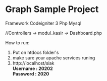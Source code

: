 # Graph Sample Project 
Framework Codeigniter 3
Php
Mysql<br>

//Controllers -> modul_kasir -> Dashboard.php<br>

How to run:
1. Put on htdocs folder's <br>
2. make sure your apache services runing <br>
3. http://localhost/siak <br>
	 <b>Username : 20202 <b><br>
	 <b>Password :	2020 <b><br>
